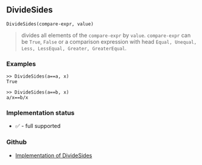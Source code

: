 ## DivideSides

```
DivideSides(compare-expr, value) 
```

> divides all elements of the `compare-expr` by `value`. `compare-expr` can be `True`, `False` or a comparison expression with head `Equal, Unequal, Less, LessEqual, Greater, GreaterEqual`. 

### Examples

```
>> DivideSides(a==a, x) 
True      
 
>> DivideSides(a==b, x)    
a/x==b/x
```
    






### Implementation status

* &#x2705; - full supported

### Github

* [Implementation of DivideSides](https://github.com/axkr/symja_android_library/blob/master/symja_android_library/matheclipse-core/src/main/java/org/matheclipse/core/builtin/SidesFunctions.java#L130) 
